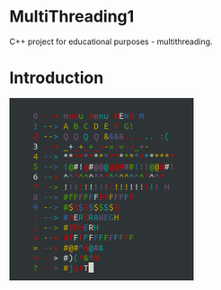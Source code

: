 # MultiThreading1
C++ project for educational purposes - multithreading.

# Introduction

![Alt text](/readme-files/readme-ncurses.png?raw=true "learning ncurses")
